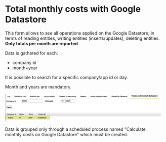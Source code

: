 # Total monthly costs with Google Datastore

This form allows to see all operations applied on the Google Datastore, in terms of reading entities, writing entities \(inserts/updates\), deleting entities. **Only totals per month are reported**.

Data is gathered for each:

* company id
* month+year

It is possible to search for a specific company/app id or day.

Month and years are mandatory.

![](../../.gitbook/assets/schermata-2020-10-12-alle-15.58.07.png)

Data is grouped only through a scheduled process named "Calculate monthly costs on Google Datastore" which must be created.

